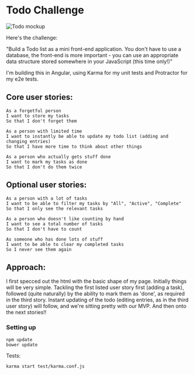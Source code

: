 # Todo Challenge

![Todo mockup](http://www.dumblittleman.com/wp-content/uploads/2014/04/Great-To-Do-List.jpg)

Here's the challenge:

"Build a Todo list as a mini front-end application. You don't have to use a database, the front-end is more important - you can use an appropriate data structure stored somewhere in your JavaScript (this time only!)"

I'm building this in Angular, using Karma for my unit tests and Protractor for my e2e tests.

## Core user stories:

```
As a forgetful person
I want to store my tasks
So that I don't forget them

As a person with limited time
I want to instantly be able to update my todo list (adding and changing entries)
So that I have more time to think about other things

As a person who actually gets stuff done
I want to mark my tasks as done
So that I don't do them twice
```

## Optional user stories:

```
As a person with a lot of tasks
I want to be able to filter my tasks by "All", "Active", "Complete"
So that I only see the relevant tasks

As a person who doesn't like counting by hand
I want to see a total number of tasks
So that I don't have to count

As someone who has done lots of stuff
I want to be able to clear my completed tasks
So I never see them again
```

## Approach:

I first specced out the html with the basic shape of my page. Initially things will be very simple. Tackling the first listed user story first (adding a task), followed (quite naturally) by the ability to mark them as 'done', as required in the third story. Instant updating of the todo (editing entries, as in the third user story) will follow, and we're sitting pretty with our MVP. And then onto the next stories!!


### Setting up

```
npm update
bower update

```

Tests:

```
karma start test/karma.conf.js
```
